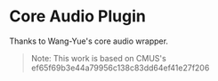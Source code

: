 # Core Audio Plugin

Thanks to Wang-Yue's core audio wrapper.

> Note: This work is based on CMUS's ef65f69b3e44a79956c138c83dd64ef41e27f206
